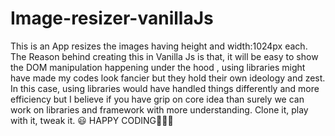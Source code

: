 # Image-resizer-vanillaJs
This is an App resizes the images having height and width:1024px each. The Reason behind creating this in Vanilla Js is that, it will be easy to show the DOM manipulation happening under the hood , using libraries might have made my codes look fancier but they hold their own ideology and zest. In this case, using libraries would have handled things differently and more efficiency but I believe if you have grip on core idea than surely we can work on libraries and framework with more understanding. Clone it, play with it, tweak it.  😃  HAPPY CODING🎉🎉🎉
